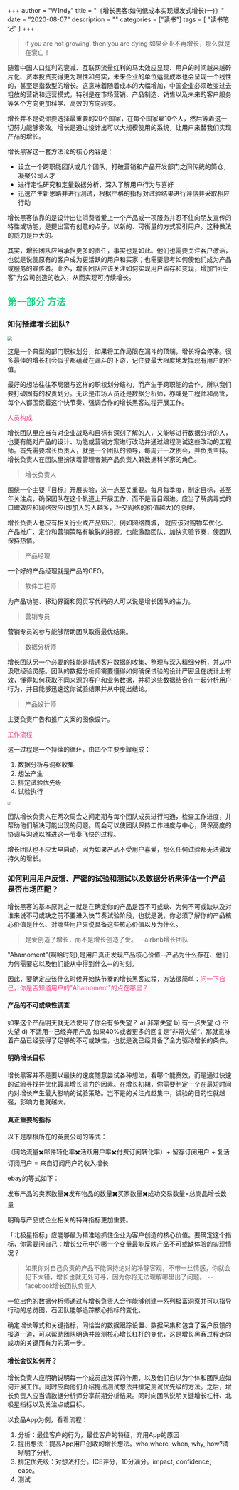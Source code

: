 +++
author = "W1ndy"
title = "《增长黑客:如何低成本实现爆发式增长(一)》"
date = "2020-08-07"
description = ""
categories = ["读书"]
tags = [
    "读书笔记"
]
+++
> if you are not growing, then you are dying
> 如果企业不再增长，那么就是在衰亡！

随着中国人口红利的衰减、互联网流量红利的马太效应显现、用户的时间越来越碎片化、资本投资变得更为理性和务实，未来企业的单位运营成本也会呈现一个线性的，甚至是指数型的增长。这意味着随着成本的大幅增加，中国企业必须改变过去粗放的营销和运营模式，特别是在市场营销、产品制造、销售以及未来的客户服务等各个方向更加科学、高效的方向转变。

增长并不是说你要选择最重要的20个国家，在每个国家雇10个人，然后等着这一切努力能够奏效。增长是通过设计出可以大规模使用的系统，让用户来替我们实现产品的增长。

增长黑客这一套方法论的核心内容是：

* 设立一个跨职能团队或几个团队，打破营销和产品开发部门之间传统的筒仓，凝聚公司人才
* 进行定性研究和定量数据分析，深入了解用户行为与喜好
* 迅速产生新思路并进行测试，根据严格的指标对试验结果进行评估并采取相应行动

增长黑客依靠的是设计出让消费者爱上一个产品或一项服务并忍不住向朋友宣传的特性或功能，是提出富有创意的点子，以新的、可衡量的方式吸引用户。这种做法的威力是巨大的。

其实，增长团队应当承担更多的责任，事实也是如此。他们也需要关注客户激活，也就是说使原有的客户成为更活跃的用户和买家；也需要思考如何使他们成为产品或服务的宣传者。此外，增长团队应该关注如何实现用户留存和变现，增加“回头客”为公司创造的收入，从而实现可持续增长。

<h2 style="color: #23D18B"> 第一部分 方法 </h2>

### 如何搭建增长团队?

<img src="https://raw.githubusercontent.com/w1ndyz/windy-img/master/img/khdx.png" style="zoom:60%;" />

这是一个典型的部门职权划分，如果将工作局限在漏斗的顶端，增长将会停滞。很多最佳的增长机会似乎都蕴藏在漏斗的下游，记住要最大限度地发挥现有用户的价值。

最好的想法往往不局限与这样的职权划分结构，而产生于跨职能的合作，所以我们要打破固有的权责划分。无论是市场人员还是数据分析师，亦或是工程师和高管，每个人都围绕着这个快节奏、强调合作的增长黑客过程开展工作。

<span style="color: #F03A82">人员构成</span>

增长团队里应当有对企业战略和目标有深刻了解的人，又能够进行数据分析的人，也要有能对产品的设计、功能或营销方案进行改动并通过编程测试这些改动的工程师。首先需要增长负责人，就是一个团队的领导，每周开一次例会，并负责主持。增长负责人在团队里扮演着管理者兼产品负责人兼数据科学家的角色。

> 增长负责人

围绕一个主要『目标』开展实验，这一点至关重要。每月每季度，制定目标，甚至年关注点，确保团队在这个轨道上开展工作，而不是盲目跟进。应当了解病毒式的口碑效应和网络效应(即加入的人越多，社交网络的价值越大)的原理。

增长负责人也应有相关行业或产品知识，例如网络商城， 就应该对购物车优化、产品推广、定价和营销策略有敏锐的把握。也能激励团队，加快实验节奏，使团队保持热情。

> 产品经理

一个好的产品经理就是产品的CEO。

> 软件工程师

为产品功能、移动界面和网页写代码的人可以说是增长团队的主力。

> 营销专员

营销专员的参与能够帮助团队取得最优结果。

> 数据分析师

增长团队另一个必要的技能是精通客户数据的收集、整理与深入精细分析，并从中汲取经验灵感。团队的数据分析师需要懂得如何确保试验的设计严密且在统计上有效，懂得如何获取不同来源的客户和业务数据，并将这些数据结合在一起分析用户行为，并且能够迅速这你试验结果并从中提出结论。

> 产品设计师

主要负责广告和推广文案的图像设计。

<span style="color: #F03A82">工作流程</span>

这一过程是一个持续的循环，由四个主要步骤组成：
1. 数据分析与洞察收集
2. 想法产生
3. 排定试验优先级
4. 试验执行

<img src="https://raw.githubusercontent.com/w1ndyz/windy-img/master/img/1177c63b5f2b5ccf7aea440107bbcde8.png" style="zoom:50%;" />

团队增长负责人在两次周会之间定期与每个团队成员进行沟通，检查工作进度，并帮助他们解决可能出现的问题。周会可以使团队保持工作进度与中心，确保高度的协调与沟通以推进这一节奏飞快的过程。

增长团队也不应太早启动，因为如果产品不受用户喜爱，那么任何试验都无法激发持久的增长。

### 如何利用用户反馈、严密的试验和测试以及数据分析来评估一个产品是否市场匹配？

增长黑客的基本原则之一就是在确定你的产品是否不可或缺、为何不可或缺以及对谁来说不可或缺之前不要进入快节奏试验阶段，也就是说，你必须了解你的产品核心价值是什么、对哪些用户来说具备这些核心价值以及为什么。

> 是爱创造了增长，而不是增长创造了爱。 --airbnb增长团队

"Ahamoment"(啊哈时刻),是用户真正发现产品核心价值--产品为什么存在、他们为何需要它以及他们能从中得到什么--的时刻。

因此，要确定应该什么时候开始快节奏的增长黑客过程，方法很简单：<span style="color: #F03A82">问一下自己，你是否知道用户的"Ahamoment"的点在哪里？</span>

#### 产品的不可或缺性调查

如果这个产品明天就无法使用了你会有多失望？
a) 非常失望
b) 有一点失望
c) 不失望
d) 不适用--已经弃用产品
如果40%或者更多的回复是”非常失望“，那就意味着产品已经获得了足够的不可或缺性，也就是说已经具备了全力驱动增长的条件。

#### 明确增长目标

增长黑客并不是要以最快的速度随意尝试各种想法，看哪个能奏效，而是通过快速的试验寻找并优化最具增长潜力的因素。在增长初期，你需要制定一个在最短时间内对增长产生最大影响的试验策略。岂不是的关注点越集中，试验的目的性就越强，影响力也就越大。

#### 真正重要的指标

以下是摩根所在的英曼公司的等式：

（网站流量✖️邮件转化率✖️活跃用户率✖️付费订阅转化率）+ 留存订阅用户 + 复活订阅用户 = 来自订阅用户的收入增长

ebay的等式如下：

发布产品的卖家数量✖️发布物品的数量✖️买家数量✖️成功交易数量=总商品增长数量

明确与产品或企业相关的特殊指标更加重要。

「北极星指标」应能够最为精准地抓住企业为客户创造的核心价值。要确定这个指标，你需要问自己：增长公示中的哪一个变量最能反映产品不可或缺体验的实现情况？

> 如果你对自己负责的产品不能保持绝对的冷静客观，不带一丝情感，你就会犯下大错，增长也就无处可寻，因为你将无法理解哪里出了问题。 --facebook增长团队负责人

一位出色的数据分析师通过与增长负责人合作能够创建一系列极富洞察并可以指导行动的总览图，石团队能够追踪核心指标的变化。

确定增长等式和关键指标，同恰当的数据跟踪设置、数据采集和包含了客户反馈的报道一道，可以帮助团队明确并监测核心增长杠杆的变化，这是增长黑客过程走向成功的关键而有力的第一步。

#### 增长会议如何开？

增长负责人应明确说明每一个成员应发挥的作用，以及他们自以为个体和团队应如何开展工作。同时应向他们介绍提出测试想法并排定测试优先级的方法。之后，增长负责人应当请数据分析师分享前期分析结果。同时向团队说明关键增长杠杆、北极星指标以及关注点或目标。

以食品App为例，看看流程：

1. 分析：最佳客户的行为，最佳客户的特征，弃用App的原因
2. 提出想法：提高App用户创收的增长想法。who,where, when, why, how?清晰明了分析。
3. 排定优先级：对想法打分。ICE评分，10分满分。impact, confidence, ease。
4. 测试